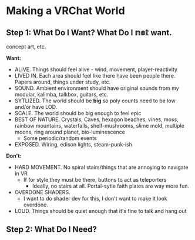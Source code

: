 # Making a VRChat World

## Step 1: What Do I Want? What Do I 𝕟𝕠𝕥 want.

concept art, etc.

**Want:**

* ALIVE. Things should feel alive - wind, movement, player-reactivity
* LIVED IN. Each area should feel like there have been people there. Papers around, things under study, etc.
* SOUND. Ambient environment should have original sounds from my modular, kalimba, talkbox, guitars, etc.
* SYTLIZED. The world should be **big** so poly counts need to be low and/or have LOD.
* SCALE. The world should be big enough to feel epic
* BEST OF NATURE. Crystals, Caves, hexagon beaches, vines, moss, rainbow mountains, waterfalls, shelf-mushrooms, slime mold, multiple moons, ring around planet, bio-luminescence
  * Some periodic/random events
* EXPOSED. Wiring, edison lights, steam-punk-ish

**Don't:**

* HARD MOVEMENT. No spiral stairs/things that are annoying to navigate in VR
  * If for style they must be there, buttons to act as teleporters
    * Ideally, no stairs at all. Portal-sytle faith plates are way more fun.
* OVERDONE SHADERS.
  * I want to do shader dev for this, I don't want to make it look overdone.
* LOUD. Things should be quiet enough that it's fine to talk and hang out 





## Step 2: What Do I Need?
